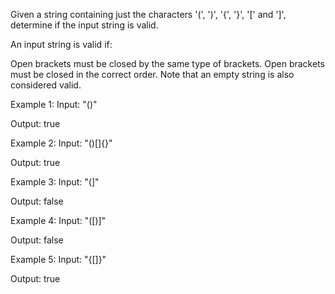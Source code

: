 Given a string containing just the characters '(', ')', '{', '}', '[' and ']', determine if the input string is valid.

An input string is valid if:

Open brackets must be closed by the same type of brackets.
Open brackets must be closed in the correct order.
Note that an empty string is also considered valid.

Example 1:
Input: "()"

Output: true

Example 2:
Input: "()[]{}"

Output: true

Example 3:
Input: "(]"

Output: false

Example 4:
Input: "([)]"

Output: false

Example 5:
Input: "{[]}"

Output: true
